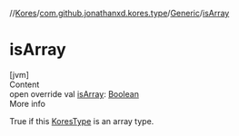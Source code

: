 //[Kores](../../index.md)/[com.github.jonathanxd.kores.type](../index.md)/[Generic](index.md)/[isArray](is-array.md)



# isArray  
[jvm]  
Content  
open override val [isArray](is-array.md): [Boolean](https://kotlinlang.org/api/latest/jvm/stdlib/kotlin/-boolean/index.html)  
More info  


True if this [KoresType](../-kores-type/index.md) is an array type.

  




